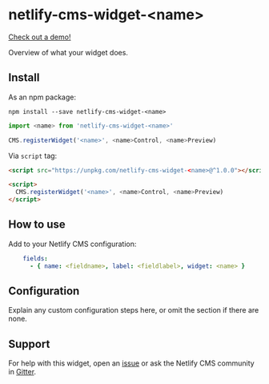 # netlify-cms-widget-\<name\>

[Check out a demo!](https://replace-with-widget-name.netlify.com/demo)

Overview of what your widget does.

## Install

As an npm package:

```shell
npm install --save netlify-cms-widget-<name>
```

```js
import <name> from 'netlify-cms-widget-<name>'

CMS.registerWidget('<name>', <name>Control, <name>Preview)
```

Via `script` tag:

```html
<script src="https://unpkg.com/netlify-cms-widget-<name>@^1.0.0"></script>

<script>
  CMS.registerWidget('<name>', <name>Control, <name>Preview)
</script>
```

## How to use

Add to your Netlify CMS configuration:

```yaml
    fields:
      - { name: <fieldname>, label: <fieldlabel>, widget: <name> }
```

## Configuration

Explain any custom configuration steps here, or omit the section if there are none.

## Support

For help with this widget, open an [issue](https://github.com/<user>/<repo>) or ask the Netlify CMS community in [Gitter](https://gitter.im/netlify/netlifycms).
